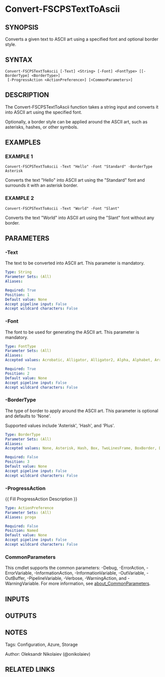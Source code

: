 ﻿---
external help file: fscps.ascii-help.xml
Module Name: fscps.ascii
online version:
schema: 2.0.0
---

# Convert-FSCPSTextToAscii

## SYNOPSIS
Converts a given text to ASCII art using a specified font and optional border style.

## SYNTAX

```
Convert-FSCPSTextToAscii [-Text] <String> [-Font] <FontType> [[-BorderType] <BorderType>]
 [-ProgressAction <ActionPreference>] [<CommonParameters>]
```

## DESCRIPTION
The Convert-FSCPSTextToAscii function takes a string input and converts it into ASCII art using the specified font.

Optionally, a border style can be applied around the ASCII art, such as asterisks, hashes, or other symbols.

## EXAMPLES

### EXAMPLE 1
```
Convert-FSCPSTextToAscii -Text "Hello" -Font "Standard" -BorderType Asterisk
```

Converts the text "Hello" into ASCII art using the "Standard" font and surrounds it with an asterisk border.

### EXAMPLE 2
```
Convert-FSCPSTextToAscii -Text "World" -Font "Slant"
```

Converts the text "World" into ASCII art using the "Slant" font without any border.

## PARAMETERS

### -Text
The text to be converted into ASCII art.
This parameter is mandatory.

```yaml
Type: String
Parameter Sets: (All)
Aliases:

Required: True
Position: 1
Default value: None
Accept pipeline input: False
Accept wildcard characters: False
```

### -Font
The font to be used for generating the ASCII art.
This parameter is mandatory.

```yaml
Type: FontType
Parameter Sets: (All)
Aliases:
Accepted values: Acrobatic, Alligator, Alligator2, Alpha, Alphabet, Arrows, Avatar, B1FF, Banner, Banner3, Banner4, Barbwire, Basic, Bear, Bell, Benjamin, Big, Bigfig, Binary, Block, Blocks, Bloody, Bolger, Braced, Bright, Broadway, Bubble, Bulbhead, Caligraphy, Caligraphy2, Cards, Catwalk, Chiseled, Chunky, Coinstak, Cola, Colossal, Computer, Contessa, Contrast, Cosmike, Cosmike2, Crawford, Crawford2, Crazy, Cricket, Cursive, Cyberlarge, Cybermedium, Cybersmall, Cygnet, DANC4, Decimal, DiamFont, Diamond, Digital, Doh, Doom, Double, DWhistled, Electronic, Elite, Epic, Fender, Fraktur, Fuzzy, Georgi16, Georgia11, Ghost, Ghoulish, Glenyn, Goofy, Gothic, Graceful, Gradient, Graffiti, Greek, Hex, Hieroglyphs, Hollywood, Impossible, Invita, Isometric1, Isometric2, Isometric3, Isometric4, Italic, Ivrit, Jacky, Jazmine, Jerusalem, Katakana, Kban, Keyboard, Knob, Konto, LCD, Lean, Letters, Linux, Lockergnome, Madrid, Marquee, Maxfour, Merlin1, Merlin2, Mike, Mini, Mirror, Mnemonic, Modular, Morse, Morse2, Moscow, Mshebrew210, Muzzle, Nancyj, Nipples, NScript, O8, Octal, Ogre, OS2, Pagga, Pawp, Peaks, Pebbles, Pepper, Poison, Puffy, Puzzle, Pyramid, Rammstein, Rectangles, Relief, Relief2, Reverse, Roman, Rot13, Rotated, Rounded, Rozzo, RubiFont, Runic, Runyc, Script, Serifcap, Shadow, Shimrod, Short, Slant, Slide, Small, Soft, Speed, Spliff, Stacey, Stampate, Stampatello, Standard, Stellar, Stforek, Stop, Straight, Swan, Sweet, Tanja, Tengwar, Term, Test1, Thick, Thin, THIS, Thorned, Ticks, Tiles, Tombstone, Train, Trek, Tsalagi, Tubular, Twisted, Univers, Varsity, Wavy, Weird, Whimsy, Wow

Required: True
Position: 2
Default value: None
Accept pipeline input: False
Accept wildcard characters: False
```

### -BorderType
The type of border to apply around the ASCII art.
This parameter is optional and defaults to 'None'.

Supported values include 'Asterisk', 'Hash', and 'Plus'.

```yaml
Type: BorderType
Parameter Sets: (All)
Aliases:
Accepted values: None, Asterisk, Hash, Box, TwoLinesFrame, BoxBorder, DoubleBox, DoubleCorners, BubbleBorder, Plus, Dots

Required: False
Position: 3
Default value: None
Accept pipeline input: False
Accept wildcard characters: False
```

### -ProgressAction
{{ Fill ProgressAction Description }}

```yaml
Type: ActionPreference
Parameter Sets: (All)
Aliases: proga

Required: False
Position: Named
Default value: None
Accept pipeline input: False
Accept wildcard characters: False
```

### CommonParameters
This cmdlet supports the common parameters: -Debug, -ErrorAction, -ErrorVariable, -InformationAction, -InformationVariable, -OutVariable, -OutBuffer, -PipelineVariable, -Verbose, -WarningAction, and -WarningVariable. For more information, see [about_CommonParameters](http://go.microsoft.com/fwlink/?LinkID=113216).

## INPUTS

## OUTPUTS

## NOTES
Tags: Configuration, Azure, Storage

Author: Oleksandr Nikolaiev (@onikolaiev)

## RELATED LINKS
